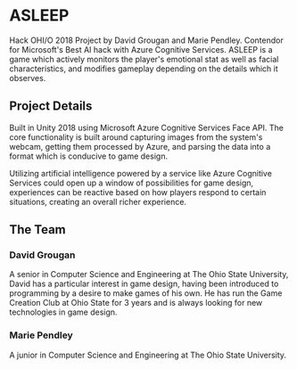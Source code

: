 # ASLEEP

Hack OHI/O 2018 Project by David Grougan and Marie Pendley. Contendor for Microsoft's Best AI hack with Azure Cognitive Services. ASLEEP is a game which actively monitors the player's emotional stat as well as facial characteristics, and modifies gameplay depending on the details which it observes. 

## Project Details

Built in Unity 2018 using Microsoft Azure Cognitive Services Face API. The core functionality is built around capturing images from the system's webcam, getting them processed by Azure, and parsing the data into a format which is conducive to game design.

Utilizing artificial intelligence powered by a service like Azure Cognitive Services could open up a window of possibilities for game design, experiences can be reactive based on how players respond to certain situations, creating an overall richer experience.

## The Team
### David Grougan
A senior in Computer Science and Engineering at The Ohio State University, David has a particular interest in game design, having been introduced to programming by a desire to make games of his own. He has run the Game Creation Club at Ohio State for 3 years and is always looking for new technologies in game design.

### Marie Pendley
A junior in Computer Science and Engineering at The Ohio State University.
